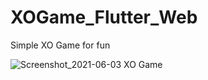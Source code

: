 # XOGame_Flutter_Web

Simple XO Game for fun


![Screenshot_2021-06-03 XO Game](https://user-images.githubusercontent.com/77468777/120567207-19b56480-c409-11eb-993b-14fc78c99333.png)

